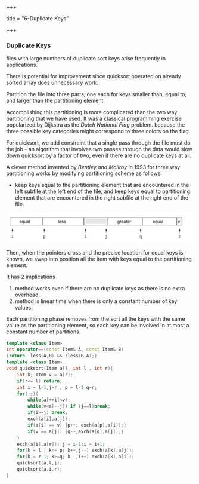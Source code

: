 +++

title = "6-Duplicate Keys"

+++

### Duplicate Keys

files with large numbers of duplicate sort keys arise frequently in applications.

There is potential for improvement since quicksort operated on already sorted array does unnecessary work.

Partition the file into three parts, one each for keys smaller than, equal to, and larger than the partitioning element.

Accomplishing this partitioning is more complicated than the two way partitioning that we have used. It was a classical programming exercise popularized by Dijkstra as the *Dutch National Flag* problem. because the three possible key categories might correspond to three colors on the flag.

For quicksort, we add constraint that a single pass through the file must do the job - an algorithm that involves two passes through the data would slow down quicksort by a factor of two, even if there are no duplicate keys at all.



A clever method invented by *Bentley and McIlroy* in 1993 for three way partitioning works by modifying partitioning scheme as follows:

- keep keys equal to the partitioning element that are encountered in the left subfile at the left end of the file, and keep keys equal to partitioning element that are encountered in the right subfile at the right end of the file.

 ![image-20201021072010346](6-Duplicate_Keys.assets/image-20201021072010346.png)

Then, when the pointers cross and the precise location for equal keys is known, we swap into position all the item with keys equal to the partitioning element.

It has 2 implications

1. method works even if there are no duplicate keys as there is no extra overhead.
2. method is linear time when there is only a constant number of key values.

Each partitioning phase removes from the sort all the keys with the same value as the partitioning element, so each key can be involved in at most a constant number of partitions.

````c++
template <class Item>
int operator==(const Item& A, const Item& B)
{return !less(A,B) && !less(B,A);}
template <class Item>
void quicksort(Item a[], int l , int r){
    int k; Item v = a[r];
    if(r<= l) return;
    int i = l-1,j=r , p = l-1,q=r;
    for(;;){
        while(a[++i]<v);
        while(v<a[--j]) if (j==l)break;
        if(i>=j) break;
        exch(a[i],a[j]);
        if(a[i] == v) {p++; exch(a[p],a[i]);}
        if(v == a[j]) {q--;exch(a[q],a[j]);}
    }
    exch(a[i],a[r]); j = i-1;i = i+1;
    for(k = l ; k<= p; k++,j--) exch(a[k],a[j]);
    for(k = r-1; k>=q; k--,i++) exch(a[k],a[i]);
    quicksort(a,l,j);
    quicksort(a,i,r);
}
````


